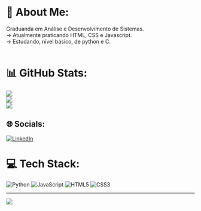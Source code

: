 # 💫 About Me:
Graduanda em Análise e Desenvolvimento de Sistemas.<br>-> Atualmente praticando HTML, CSS e Javascript.<br>-> Estudando, nível básico, de python e C.<br><br>

# 📊 GitHub Stats:
![](https://github-readme-stats.vercel.app/api?username=yadelph&theme=omni&hide_border=false&include_all_commits=false&count_private=false)<br/>
![](https://github-readme-streak-stats.herokuapp.com/?user=yadelph&theme=omni&hide_border=false)<br/>
![](https://github-readme-stats.vercel.app/api/top-langs/?username=yadelph&theme=omni&hide_border=false&include_all_commits=false&count_private=false&layout=compact)


## 🌐 Socials:
[![LinkedIn](https://img.shields.io/badge/LinkedIn-%230077B5.svg?logo=linkedin&logoColor=white)](https://linkedin.com/in/https://www.linkedin.com/in/ydelphim/) 

# 💻 Tech Stack:
![Python](https://img.shields.io/badge/python-3670A0?style=flat-square&logo=python&logoColor=ffdd54) ![JavaScript](https://img.shields.io/badge/javascript-%23323330.svg?style=flat-square&logo=javascript&logoColor=%23F7DF1E) ![HTML5](https://img.shields.io/badge/html5-%23E34F26.svg?style=flat-square&logo=html5&logoColor=white) ![CSS3](https://img.shields.io/badge/css3-%231572B6.svg?style=flat-square&logo=css3&logoColor=white)

---
[![](https://visitcount.itsvg.in/api?id=yadelph&icon=8&color=10)](https://visitcount.itsvg.in)
